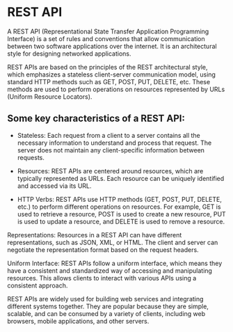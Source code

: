 # REST API
A REST API (Representational State Transfer Application Programming Interface) is a set of rules and conventions that allow communication between two software applications over the internet. It is an architectural style for designing networked applications.

REST APIs are based on the principles of the REST architectural style, which emphasizes a stateless client-server communication model, using standard HTTP methods such as GET, POST, PUT, DELETE, etc. These methods are used to perform operations on resources represented by URLs (Uniform Resource Locators).

## Some key characteristics of a REST API:

* Stateless: Each request from a client to a server contains all the necessary information to understand and process that request. The server does not maintain any client-specific information between requests.

* Resources: REST APIs are centered around resources, which are typically represented as URLs. Each resource can be uniquely identified and accessed via its URL.

* HTTP Verbs: REST APIs use HTTP methods (GET, POST, PUT, DELETE, etc.) to perform different operations on resources. For example, GET is used to retrieve a resource, POST is used to create a new resource, PUT is used to update a resource, and DELETE is used to remove a resource.

Representations: Resources in a REST API can have different representations, such as JSON, XML, or HTML. The client and server can negotiate the representation format based on the request headers.

Uniform Interface: REST APIs follow a uniform interface, which means they have a consistent and standardized way of accessing and manipulating resources. This allows clients to interact with various APIs using a consistent approach.

REST APIs are widely used for building web services and integrating different systems together. They are popular because they are simple, scalable, and can be consumed by a variety of clients, including web browsers, mobile applications, and other servers.